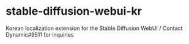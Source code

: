 # stable-diffusion-webui-kr
Korean localization extension for the Stable Diffusion WebUI / 
Contact Dynamic#9511 for inquiries
